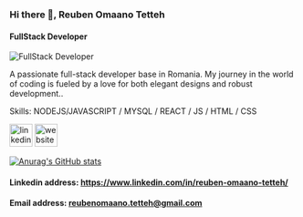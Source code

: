 ### Hi there 👋, Reuben Omaano Tetteh
#### FullStack Developer
![FullStack Developer](https://images.unsplash.com/photo-1542831371-29b0f74f9713?q=80&w=2940&auto=format&fit=crop&ixlib=rb-4.0.3&ixid=M3wxMjA3fDB8MHxwaG90by1wYWdlfHx8fGVufDB8fHx8fA%3D%3D)

A passionate full-stack developer base in Romania. My journey in the world of coding is fueled by a love for both elegant designs and robust development..

Skills: NODEJS/JAVASCRIPT / MYSQL  / REACT / JS / HTML / CSS



[<img src='https://cdn.jsdelivr.net/npm/simple-icons@3.0.1/icons/linkedin.svg' alt='linkedin' height='40'>](https://www.linkedin.com/in/https://www.linkedin.com/in/reuben-omaano-tetteh//)  [<img src='https://cdn.jsdelivr.net/npm/simple-icons@3.0.1/icons/icloud.svg' alt='website' height='40'>](https://reuben-omaano-tetteh.vercel.app/)  





[![Anurag's GitHub stats](https://github-readme-stats.vercel.app/api?username=rkotchamp)](https://github.com/anuraghazra/github-readme-stats)


#### Linkedin address: https://www.linkedin.com/in/reuben-omaano-tetteh/
#### Email address: reubenomaano.tetteh@gmail.com
